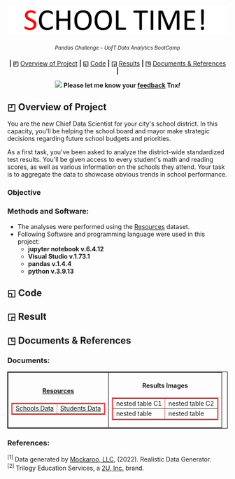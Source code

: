 <p align="center">
<h1 align="center">
<img src="https://github.com/theidari/pandas-challenge/blob/main/ban2.gif">
</h1>
</p>

<p align="center">
<sup><i> Pandas Challenge - UofT Data Analytics BootCamp</i></sup>
</P>

<p align="center">
<b> | ◰</b>
<a href="https://github.com/theidari/pandas-challenge#-overview-of-project">Overview of Project</a>
<b> | ◱</b>
<a href="https://github.com/theidari/pandas-challenge#-code">Code</a>
<b> | ◲</b>
<a href="https://github.com/theidari/pandas-challenge#-result">Results</a>
<b> | ◳</b>
<a href="https://github.com/theidari/pandas-challenge#-documents--references">Documents & References</a>
<b> |</b>
</P>

<p align="center">
<img src="https://upload.wikimedia.org/wikipedia/commons/8/83/Emergency_Light.gif" width="30">
<b>Please let me know your <a href="https://docs.google.com/forms/d/e/1FAIpQLSeGzjpBarW10Wo8ApcSHtgchsMPmnSEgx5qDBnDGbkV1wQwDQ/viewform?usp=sf_link">feedback</a> Tnx<i>!</i></b>
</P>




## ◰ Overview of Project
You are the new Chief Data Scientist for your city's school district. In this capacity, you'll be helping the school board and mayor make strategic decisions regarding future school budgets and priorities.

As a first task, you've been asked to analyze the district-wide standardized test results. You'll be given access to every student's math and reading scores, as well as various information on the schools they attend. Your task is to aggregate the data to showcase obvious trends in school performance.

### Objective

### Methods and Software:</br>
  - The analyses were performed using the <a href="https://github.com/theidari/pandas-challenge/edit/main/README.md#resources">Resources</a> dataset.</br>
  - Following Software and programming language were used in this project:
    * <b>jupyter notebook v.6.4.12</b>
    * <b>Visual Studio v.1.73.1</b>
    * <b>pandas v.1.4.4</b>
    * <b>python v.3.9.13</b>

## ◱ Code

## ◲ Result

## ◳ Documents & References

### Documents:</br>

<table align="center" table border="1px" bordercolor="b">
<tr>
<td>
<table border="2px" bordercolor="#F35557">
<h4 align="center"><b><ins>Resources</ins></b></h4>
<tr>
<td><a href="https://github.com/theidari/pandas-challenge/blob/main/PyCitySchools/Resources/schools_complete.csv">Schools Data</a></td>
<td><a href="https://github.com/theidari/pandas-challenge/blob/main/PyCitySchools/Resources/students_complete.csv">Students Data</a></td>
</tr>
</table>
</td>
<td>
<table border="2px" bordercolor="#F35557">
<h4 align="center">Results Images</h4>
<tr>
<td>nested table C1</td>
<td>nested table C2</td>
</tr>
<tr>
<td>nested table</td>
<td>nested table</td>
</tr>
</table>
</td>
</tr>
</table>


### References:</br>
<sup>[1]</sup> Data generated by [Mockaroo, LLC](https://mockaroo.com/), (2022). Realistic Data Generator.</br>
<sup>[2]</sup> Trilogy Education Services, a [2U, Inc.](https://2u.com/) brand.
